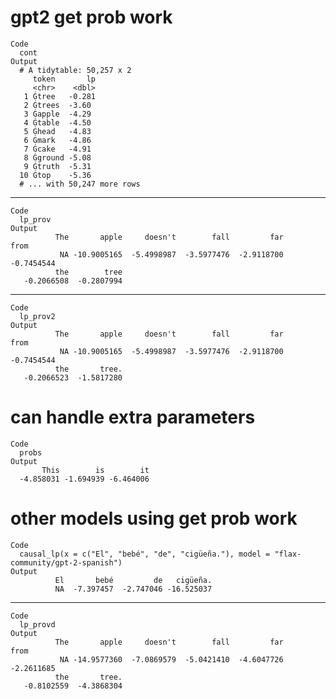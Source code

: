 # gpt2 get prob work

    Code
      cont
    Output
      # A tidytable: 50,257 x 2
         token       lp
         <chr>    <dbl>
       1 Ġtree   -0.281
       2 Ġtrees  -3.60 
       3 Ġapple  -4.29 
       4 Ġtable  -4.50 
       5 Ġhead   -4.83 
       6 Ġmark   -4.86 
       7 Ġcake   -4.91 
       8 Ġground -5.08 
       9 Ġtruth  -5.31 
      10 Ġtop    -5.36 
      # ... with 50,247 more rows

---

    Code
      lp_prov
    Output
              The       apple     doesn't        fall         far        from 
               NA -10.9005165  -5.4998987  -3.5977476  -2.9118700  -0.7454544 
              the        tree 
       -0.2066508  -0.2807994 

---

    Code
      lp_prov2
    Output
              The       apple     doesn't        fall         far        from 
               NA -10.9005165  -5.4998987  -3.5977476  -2.9118700  -0.7454544 
              the       tree. 
       -0.2066523  -1.5817280 

# can handle extra parameters

    Code
      probs
    Output
           This        is        it 
      -4.858031 -1.694939 -6.464006 

# other models using get prob work

    Code
      causal_lp(x = c("El", "bebé", "de", "cigüeña."), model = "flax-community/gpt-2-spanish")
    Output
              El       bebé         de   cigüeña. 
              NA  -7.397457  -2.747046 -16.525037 

---

    Code
      lp_provd
    Output
              The       apple     doesn't        fall         far        from 
               NA -14.9577360  -7.0869579  -5.0421410  -4.6047726  -2.2611685 
              the       tree. 
       -0.8102559  -4.3868304 

